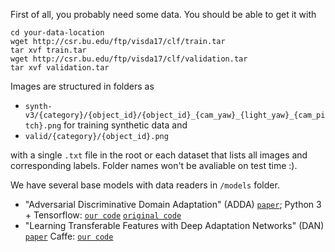 First of all, you probably need some data. You should be able to get it with 
  
  
    cd your-data-location
    wget http://csr.bu.edu/ftp/visda17/clf/train.tar
    tar xvf train.tar
    wget http://csr.bu.edu/ftp/visda17/clf/validation.tar
    tar xvf validation.tar
  

Images are structured in folders as 

- `synth-v3/{category}/{object_id}/{object_id}_{cam_yaw}_{light_yaw}_{cam_pitch}.png` for training synthetic data and
- `valid/{category}/{object_id}.png`

with a single `.txt` file in the root or each dataset that lists all images and corresponding labels. Folder names won't be avaliable on test time :).

We have several base models with data readers in `/models` folder. 

- "Adversarial Discriminative Domain Adaptation" (ADDA) [`paper`](https://arxiv.org/abs/1702.05464); Python 3 + Tensorflow: [`our code`]() [`original code`](https://github.com/erictzeng/adda/)
- "Learning Transferable Features with Deep Adaptation Networks" (DAN) [`paper`](https://arxiv.org/pdf/1502.02791.pdf) Caffe: [`our code`]()

